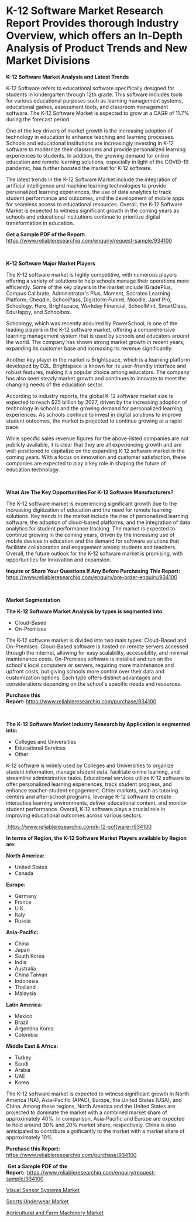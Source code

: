 <p><h1>K-12 Software Market Research Report Provides thorough Industry Overview, which offers an In-Depth Analysis of Product Trends and New Market Divisions</h1></p><p><strong>K-12 Software Market Analysis and Latest Trends</strong></p>
<p><p>K-12 Software refers to educational software specifically designed for students in kindergarten through 12th grade. This software includes tools for various educational purposes such as learning management systems, educational games, assessment tools, and classroom management software. The K-12 Software Market is expected to grow at a CAGR of 11.7% during the forecast period.</p><p>One of the key drivers of market growth is the increasing adoption of technology in education to enhance teaching and learning processes. Schools and educational institutions are increasingly investing in K-12 software to modernize their classrooms and provide personalized learning experiences to students. In addition, the growing demand for online education and remote learning solutions, especially in light of the COVID-19 pandemic, has further boosted the market for K-12 software.</p><p>The latest trends in the K-12 Software Market include the integration of artificial intelligence and machine learning technologies to provide personalized learning experiences, the use of data analytics to track student performance and outcomes, and the development of mobile apps for seamless access to educational resources. Overall, the K-12 Software Market is expected to witness significant growth in the coming years as schools and educational institutions continue to prioritize digital transformation in education.</p></p>
<p><strong>Get a Sample PDF of the Report:&nbsp;</strong> <a href="https://www.reliableresearchiq.com/enquiry/request-sample/934100">https://www.reliableresearchiq.com/enquiry/request-sample/934100</a></p>
<p>&nbsp;</p>
<p><strong>K-12 Software Major Market Players</strong></p>
<p><p>The K-12 software market is highly competitive, with numerous players offering a variety of solutions to help schools manage their operations more efficiently. Some of the key players in the market include IGradePlus, Campus Calibrate, Administrator's Plus, Moment, Socrates Learning Platform, Cheqdin, SchoolPass, Digistorm Funnel, Moodle, Jamf Pro, Schoology, Hero, Brightspace, Workday Financial, SchoolMint, SmartClass, EduHappy, and Schoolbox.</p><p>Schoology, which was recently acquired by PowerSchool, is one of the leading players in the K-12 software market, offering a comprehensive learning management system that is used by schools and educators around the world. The company has shown strong market growth in recent years, expanding its customer base and increasing its revenue significantly.</p><p>Another key player in the market is Brightspace, which is a learning platform developed by D2L. Brightspace is known for its user-friendly interface and robust features, making it a popular choice among educators. The company has also seen steady market growth and continues to innovate to meet the changing needs of the education sector.</p><p>According to industry reports, the global K-12 software market size is expected to reach $25 billion by 2027, driven by the increasing adoption of technology in schools and the growing demand for personalized learning experiences. As schools continue to invest in digital solutions to improve student outcomes, the market is projected to continue growing at a rapid pace.</p><p>While specific sales revenue figures for the above-listed companies are not publicly available, it is clear that they are all experiencing growth and are well-positioned to capitalize on the expanding K-12 software market in the coming years. With a focus on innovation and customer satisfaction, these companies are expected to play a key role in shaping the future of education technology.</p></p>
<p>&nbsp;</p>
<p><strong>What Are The Key Opportunities For K-12 Software Manufacturers?</strong></p>
<p><p>The K-12 software market is experiencing significant growth due to the increasing digitization of education and the need for remote learning solutions. Key trends in the market include the rise of personalized learning software, the adoption of cloud-based platforms, and the integration of data analytics for student performance tracking. The market is expected to continue growing in the coming years, driven by the increasing use of mobile devices in education and the demand for software solutions that facilitate collaboration and engagement among students and teachers. Overall, the future outlook for the K-12 software market is promising, with opportunities for innovation and expansion.</p></p>
<p><strong>Inquire or Share Your Questions If Any Before Purchasing This Report:</strong> <a href="https://www.reliableresearchiq.com/enquiry/pre-order-enquiry/934100">https://www.reliableresearchiq.com/enquiry/pre-order-enquiry/934100</a></p>
<p>&nbsp;</p>
<p><strong>Market Segmentation</strong></p>
<p><strong>The K-12 Software Market Analysis by types is segmented into:</strong></p>
<p><ul><li>Cloud-Based</li><li>On-Premises</li></ul></p>
<p><p>The K-12 software market is divided into two main types: Cloud-Based and On-Premises. Cloud-Based software is hosted on remote servers accessed through the internet, allowing for easy scalability, accessibility, and minimal maintenance costs. On-Premises software is installed and run on the school's local computers or servers, requiring more maintenance and upfront costs, but giving schools more control over their data and customization options. Each type offers distinct advantages and considerations depending on the school's specific needs and resources.</p></p>
<p><strong>Purchase this Report:&nbsp;</strong><a href="https://www.reliableresearchiq.com/purchase/934100">https://www.reliableresearchiq.com/purchase/934100</a></p>
<p>&nbsp;</p>
<p><strong>The K-12 Software Market Industry Research by Application is segmented into:</strong></p>
<p><ul><li>Colleges and Universities</li><li>Educational Services</li><li>Other</li></ul></p>
<p><p>K-12 software is widely used by Colleges and Universities to organize student information, manage student data, facilitate online learning, and streamline administrative tasks. Educational services utilize K-12 software to offer personalized learning experiences, track student progress, and enhance teacher-student engagement. Other markets, such as tutoring centers and after-school programs, leverage K-12 software to create interactive learning environments, deliver educational content, and monitor student performance. Overall, K-12 software plays a crucial role in improving educational outcomes across various sectors.</p></p>
<p><a href="https://www.reliableresearchiq.com/k-12-software-r934100">&nbsp;https://www.reliableresearchiq.com/k-12-software-r934100</a></p>
<p><strong>In terms of Region, the K-12 Software Market Players available by Region are:</strong></p>
<p>
    <p> <strong> North America: </strong>
        <ul>
            <li>United States</li>
            <li>Canada</li>
        </ul>
        </p> 
    <p> <strong> Europe: </strong>
        <ul>
            <li>Germany</li>
            <li>France</li>
            <li>U.K.</li>
            <li>Italy</li>
            <li>Russia</li>
        </ul>
        </p> 
    <p> <strong> Asia-Pacific: </strong>
        <ul>
            <li>China</li>
            <li>Japan</li>
            <li>South Korea</li>
            <li>India</li>
            <li>Australia</li>
            <li>China Taiwan</li>
            <li>Indonesia</li>
            <li>Thailand</li>
            <li>Malaysia</li>
        </ul>
        </p> 
    <p> <strong> Latin America: </strong>
        <ul>
            <li>Mexico</li>
            <li>Brazil</li>
            <li>Argentina Korea</li>
            <li>Colombia</li>
        </ul>
        </p> 
    <p> <strong> Middle East & Africa: </strong>
        <ul>
            <li>Turkey</li>
            <li>Saudi</li>
            <li>Arabia</li>
            <li>UAE</li>
            <li>Korea</li>
        </ul>
    </p>
    </p>
<p><p>The K-12 software market is expected to witness significant growth in North America (NA), Asia-Pacific (APAC), Europe, the United States (USA), and China. Among these regions, North America and the United States are projected to dominate the market with a combined market share of approximately 40%. In comparison, Asia-Pacific and Europe are expected to hold around 30% and 20% market share, respectively. China is also anticipated to contribute significantly to the market with a market share of approximately 10%.</p></p>
<p><strong>Purchase this Report: </strong><a href="https://www.reliableresearchiq.com/purchase/934100">https://www.reliableresearchiq.com/purchase/934100</a></p>
<p>&nbsp;<strong>Get a Sample PDF of the Report:&nbsp;&nbsp;</strong><a href="https://www.reliableresearchiq.com/enquiry/request-sample/934100">https://www.reliableresearchiq.com/enquiry/request-sample/934100</a></p>
<p><strong></strong></p>
<p><p><a href="https://www.linkedin.com/pulse/visual-sensor-systems-market-trends-focusing-insight-forecast-ixvqf?trackingId=SeSXdThgLBGj8U2z%2BMvJzA%3D%3D">Visual Sensor Systems Market</a></p><p><a href="https://medium.com/@susanabraun1964/sports-underwear-market-global-market-share-and-ranking-overall-sales-and-demand-forecast-2024-03eb2da8fa18">Sports Underwear Market</a></p><p><a href="https://www.linkedin.com/pulse/global-agricultural-farm-machinery-industry-types-applications-ce8tf?trackingId=u5nFUJSajOZi4pawH4PF5Q%3D%3D">Agricultural and Farm Machinery Market</a></p></p>